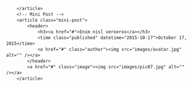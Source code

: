 		</article>
		<!-- Mini Post -->
		<article class="mini-post">
			<header>
				<h3><a href="#">Enim nisl veroeros</a></h3>
				<time class="published" datetime="2015-10-17">October 17, 2015</time>
				<a href="#" class="author"><img src="images/avatar.jpg" alt="" /></a>
			</header>
			<a href="#" class="image"><img src="images/pic07.jpg" alt="" /></a>
		</article>